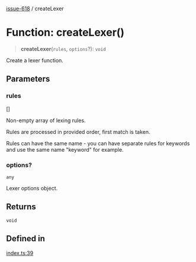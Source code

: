[issue-618](../README.md) / createLexer

# Function: createLexer()

> **createLexer**(`rules`, `options`?): `void`

Create a lexer function.

## Parameters

### rules

[]

Non-empty array of lexing rules.

Rules are processed in provided order, first match is taken.

Rules can have the same name - you can have separate rules
for keywords and use the same name "keyword" for example.

### options?

`any`

Lexer options object.

## Returns

`void`

## Defined in

[index.ts:39](https://github.com/typedoc2md/typedoc-plugin-markdown-scratchpad/blob/6bb508f24e7bc1181f9ef992ff4abdbf41e356f6/issues/618/src/index.ts#L39)
